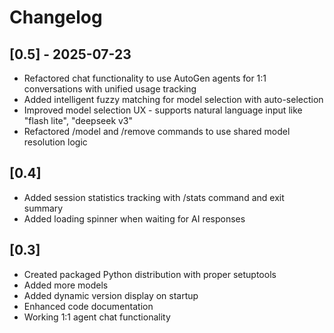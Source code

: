 # Changelog

## [0.5] - 2025-07-23
- Refactored chat functionality to use AutoGen agents for 1:1 conversations with unified usage tracking
- Added intelligent fuzzy matching for model selection with auto-selection
- Improved model selection UX - supports natural language input like "flash lite", "deepseek v3"
- Refactored /model and /remove commands to use shared model resolution logic

## [0.4]
- Added session statistics tracking with /stats command and exit summary
- Added loading spinner when waiting for AI responses

## [0.3]
- Created packaged Python distribution with proper setuptools
- Added more models
- Added dynamic version display on startup
- Enhanced code documentation
- Working 1:1 agent chat functionality